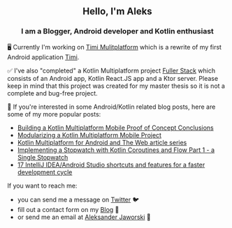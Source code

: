 <div align="center">
  <h2>Hello, I'm Aleks</h2>
  <h3>I am a Blogger, Android developer and Kotlin enthusiast</h3>
</div>

🖥️ Currently I'm working on [Timi Mulitplatform](https://github.com/AKJAW/Timi-Multiplatform) which is a rewrite of my first Android application [Timi](https://akjaw.com/portfolio/).

✅ I've also "completed" a Kotlin Multiplatform project [Fuller Stack](https://github.com/AKJAW/fuller-stack-kotlin-multiplatform) which consists of an Android app, Kotlin React.JS app and a Ktor server. Please keep in mind that this project was created for my master thesis so it is not a complete and bug-free project.

📖 If you're interested in some Android/Kotlin related blog posts, here are some of my more popular posts:
- [Building a Kotlin Multiplatform Mobile Proof of Concept Conclusions](https://akjaw.com/kotlin-multiplatform-mobile-poc-conclusions/)
- [Modularizing a Kotlin Multiplatform Mobile Project](https://akjaw.com/modularizing-a-kotlin-multiplatform-mobile-project/)
- [Kotlin Multiplatform for Android and The Web article series](https://akjaw.com/kotlin-multiplatform-for-android-and-the-web-part-1/)
- [Implementing a Stopwatch with Kotlin Coroutines and Flow Part 1 - a Single Stopwatch](https://akjaw.com/kotlin-coroutine-flow-stopwatch-part1/)
- [17 IntelliJ IDEA/Android Studio shortcuts and features for a faster development cycle](https://akjaw.com/17-intellij-ide-features-for-faster-development/)

If you want to reach me:
- you can send me a message on [Twitter](https://twitter.com/akjaw1) 🐦
- fill out a contact form on my [Blog](https://akjaw.com/contact-me/) 📖
- or send me an email at [Aleksander Jaworski](mailto:contact@akjaw.com) 📧
